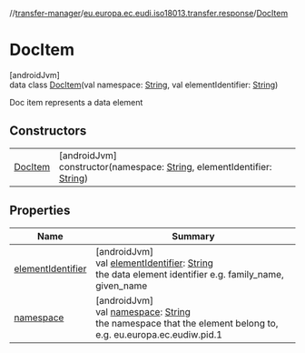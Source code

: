 //[transfer-manager](../../../index.md)/[eu.europa.ec.eudi.iso18013.transfer.response](../index.md)/[DocItem](index.md)

# DocItem

[androidJvm]\
data class [DocItem](index.md)(val
namespace: [String](https://kotlinlang.org/api/latest/jvm/stdlib/kotlin/-string/index.html), val
elementIdentifier: [String](https://kotlinlang.org/api/latest/jvm/stdlib/kotlin/-string/index.html))

Doc item represents a data element

## Constructors

|                         |                                                                                                                                                                                                                               |
|-------------------------|-------------------------------------------------------------------------------------------------------------------------------------------------------------------------------------------------------------------------------|
| [DocItem](-doc-item.md) | [androidJvm]<br>constructor(namespace: [String](https://kotlinlang.org/api/latest/jvm/stdlib/kotlin/-string/index.html), elementIdentifier: [String](https://kotlinlang.org/api/latest/jvm/stdlib/kotlin/-string/index.html)) |

## Properties

| Name                                       | Summary                                                                                                                                                                                                      |
|--------------------------------------------|--------------------------------------------------------------------------------------------------------------------------------------------------------------------------------------------------------------|
| [elementIdentifier](element-identifier.md) | [androidJvm]<br>val [elementIdentifier](element-identifier.md): [String](https://kotlinlang.org/api/latest/jvm/stdlib/kotlin/-string/index.html)<br>the data element identifier e.g. family_name, given_name |
| [namespace](namespace.md)                  | [androidJvm]<br>val [namespace](namespace.md): [String](https://kotlinlang.org/api/latest/jvm/stdlib/kotlin/-string/index.html)<br>the namespace that the element belong to, e.g. eu.europa.ec.eudiw.pid.1   |
